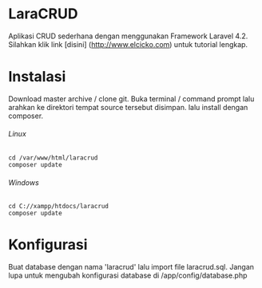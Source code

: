 # LaraCRUD
Aplikasi CRUD sederhana dengan menggunakan Framework Laravel 4.2. Silahkan klik link [disini] (http://www.elcicko.com) untuk tutorial lengkap.

# Instalasi
Download master archive / clone git. Buka terminal / command prompt lalu arahkan ke direktori tempat source tersebut disimpan. lalu install dengan composer.

###### Linux
```
cd /var/www/html/laracrud
composer update
```

###### Windows
```
cd C://xampp/htdocs/laracrud
composer update
```

# Konfigurasi
Buat database dengan nama 'laracrud' lalu import file laracrud.sql. Jangan lupa untuk mengubah konfigurasi database di /app/config/database.php